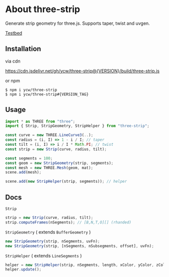 # About three-strip

Generate strip geometry for three.js. Supports taper, twist and uvgen.

[Testbed](//ycw.github.io/three-strip/examples/testbed)

## Installation

via cdn

https://cdn.jsdelivr.net/gh/ycw/three-strip@{VERSION}/build/three-strip.js

or npm

```
$ npm i ycw/three-strip
$ npm i ycw/three-strip#{VERSION_TAG}
```

## Usage

```js
import * as THREE from "three";
import { Strip, StripGeometry, StripHelper } from "three-strip";

const curve = new THREE.LineCurve3(..);
const radius = (i, I) => 1 - i / I; // taper
const tilt = (i, I) => i / I * Math.PI; // twist
const strip = new Strip(curve, radius, tilt);

const segments = 100; 
const geom = new StripGeometry(strip, segments);
const mesh = new THREE.Mesh(geom, mat);
scene.add(mesh);

scene.add(new StripHelper(strip, segments)); // helper
```

## Docs

`Strip`

```js
strip = new Strip(curve, radius, tilt);
strip.computeFrames(nSegments); // [B,N,T,O][] (rhanded)
```

`StripGeometry` ( extends `BufferGeometry` )

```js
new StripGeometry(strip, nSegments, uvFn);
new StripGeometry(strip, [nSegments, nSubsegments, offset], uvFn);
```

`StripHelper` ( extends `LineSegments` )

```js
helper = new StripHelper(strip, nSegments, length, xColor, yColor, zColor);
helper.update();
```
